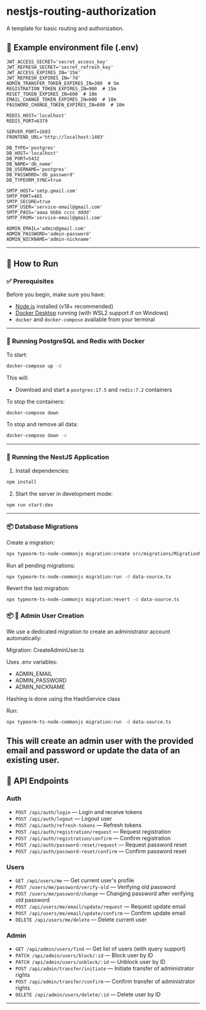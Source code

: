 # nestjs-routing-authorization

A template for basic routing and authorization.

## 📄 Example environment file (.env)

```env
JWT_ACCESS_SECRET='secret_access_key'
JWT_REFRESH_SECRET='secret_refresh_key'
JWT_ACCESS_EXPIRES_IN='15m'
JWT_REFRESH_EXPIRES_IN='7d'
ADMIN_TRANSFER_TOKEN_EXPIRES_IN=300  # 5m
REGISTRATION_TOKEN_EXPIRES_IN=900  # 15m
RESET_TOKEN_EXPIRES_IN=600  # 10m
EMAIL_CHANGE_TOKEN_EXPIRES_IN=600  # 10m
PASSWORD_CHANGE_TOKEN_EXPIRES_IN=600  # 10m

REDIS_HOST='localhost'
REDIS_PORT=6379

SERVER_PORT=1603
FRONTEND_URL='http://localhost:1403'

DB_TYPE='postgres'
DB_HOST='localhost'
DB_PORT=5432
DB_NAME='db_name'
DB_USERNAME='postgres'
DB_PASSWORD='db_password'
DB_TYPEORM_SYNC=true

SMTP_HOST='smtp.gmail.com'
SMTP_PORT=465
SMTP_SECURE=true
SMTP_USER='service-email@gmail.com'
SMTP_PASS='aaaa bbbb cccc dddd'
SMTP_FROM='service-email@gmail.com'

ADMIN_EMAIL='admin@gmail.com'
ADMIN_PASSWORD='admin-password'
ADMIN_NICKNAME='admin-nickname'
```

---

## 🚀 How to Run

### ✅ Prerequisites

Before you begin, make sure you have:

- [Node.js](https://nodejs.org/) installed (v18+ recommended)
- [Docker Desktop](https://www.docker.com/products/docker-desktop/) running (with WSL2 support if on Windows)
- `docker` and `docker-compose` available from your terminal

---

### 🐘 Running PostgreSQL and Redis with Docker

To start:

```bash
docker-compose up -d
```

This will:

- Download and start a `postgres:17.5` and `redis:7.2` containers

To stop the containers:

```bash
docker-compose down
```

To stop and remove all data:

```bash
docker-compose down -v
```

---

### 🧪 Running the NestJS Application

1. Install dependencies:

```bash
npm install
```

2. Start the server in development mode:

```bash
npm run start:dev
```

---

### 📦 Database Migrations

Create a migration:

```bash
npx typeorm-ts-node-commonjs migration:create src/migrations/MigrationName
```

Run all pending migrations:

```bash
npx typeorm-ts-node-commonjs migration:run -d data-source.ts
```

Revert the last migration:

```bash
npx typeorm-ts-node-commonjs migration:revert -d data-source.ts
```

### 📦 👑 Admin User Creation

We use a dedicated migration to create an administrator account automatically:

Migration: CreateAdminUser<TIMESTAMP>.ts

Uses .env variables:

- ADMIN_EMAIL
- ADMIN_PASSWORD
- ADMIN_NICKNAME

Hashing is done using the HashService class

Run:

```bash
npx typeorm-ts-node-commonjs migration:run -d data-source.ts
```

## This will create an admin user with the provided email and password or update the data of an existing user.

## 📡 API Endpoints

### Auth

- `POST /api/auth/login` — Login and receive tokens
- `POST /api/auth/logout` — Logout user
- `POST /api/auth/refresh-tokens` — Refresh tokens
- `POST /api/auth/registration/request` — Request registration
- `POST /api/auth/registration/confirm` — Confirm registration
- `POST /api/auth/password-reset/request` — Request password reset
- `POST /api/auth/password-reset/confirm` — Confirm password reset

### Users

- `GET /api/users/me` — Get current user's profile
- `POST /users/me/password/verify-old` — Verifying old password
- `POST /users/me/password/change` — Changing password after verifying old password
- `POST /api/users/me/email/update/request` — Request update email
- `POST /api/users/me/email/update/confirm` — Confirm update email
- `DELETE /api/users/me/delete` — Delete current user

### Admin

- `GET /api/admin/users/find` — Get list of users (with query support)
- `PATCH /api/admin/users/block/:id` — Block user by ID
- `PATCH /api/admin/users/unblock/:id` — Unblock user by ID
- `POST /api/admin/transfer/initiate` — Initiate transfer of administrator rights
- `POST /api/admin/transfer/confirm` — Confirm transfer of administrator rights
- `DELETE /api/admin/users/delete/:id` — Delete user by ID

---
